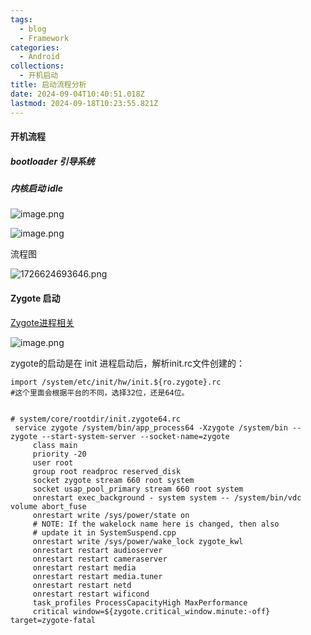 ```yaml
---
tags:
  - blog
  - Framework
categories:
  - Android
collections:
  - 开机启动
title: 启动流程分析
date: 2024-09-04T10:40:51.018Z
lastmod: 2024-09-18T10:23:55.821Z
---
```

#### 开机流程

##### bootloader 引导系统

##### 内核启动 idle

![image.png](https://picgo.myjojo.fun:666/i/2024/09/18/66ea3774e683c.png)

![image.png](https://picgo.myjojo.fun:666/i/2024/09/18/66ea379e38abe.png)

流程图

![1726624693646.png](https://picgo.myjojo.fun:666/i/2024/09/18/66ea33a9dd269.png)

#### Zygote 启动

[Zygote进程相关](/Zygote%E8%BF%9B%E7%A8%8B%E7%9B%B8%E5%85%B3)

![image.png](https://picgo.myjojo.fun:666/i/2024/09/18/66ea382055e59.png)

zygote的启动是在 init 进程启动后，解析init.rc文件创建的：

```shell
import /system/etc/init/hw/init.${ro.zygote}.rc
#这个里面会根据平台的不同，选择32位，还是64位。
    

# system/core/rootdir/init.zygote64.rc
 service zygote /system/bin/app_process64 -Xzygote /system/bin --zygote --start-system-server --socket-name=zygote
     class main
     priority -20
     user root
     group root readproc reserved_disk
     socket zygote stream 660 root system
     socket usap_pool_primary stream 660 root system
     onrestart exec_background - system system -- /system/bin/vdc volume abort_fuse
     onrestart write /sys/power/state on
     # NOTE: If the wakelock name here is changed, then also
     # update it in SystemSuspend.cpp
     onrestart write /sys/power/wake_lock zygote_kwl
     onrestart restart audioserver
     onrestart restart cameraserver
     onrestart restart media
     onrestart restart media.tuner
     onrestart restart netd
     onrestart restart wificond
     task_profiles ProcessCapacityHigh MaxPerformance
     critical window=${zygote.critical_window.minute:-off} target=zygote-fatal

```
